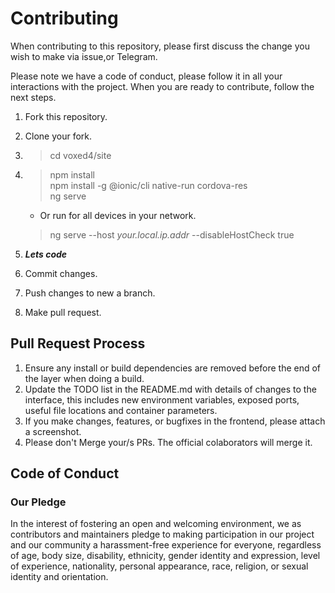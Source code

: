 # Contributing

When contributing to this repository, please first discuss the change you wish to make via issue,or Telegram. 

Please note we have a code of conduct, please follow it in all your interactions with the project.
When you are ready to contribute, follow the next steps.

1. Fork this repository.
2. Clone your fork.
3. > cd voxed4/site
4. > npm install    
   > npm install -g @ionic/cli native-run cordova-res   
   > ng serve   
   + Or run for all devices in your network.  
   > ng serve --host _your.local.ip.addr_ --disableHostCheck true

1. **_Lets code_**
2. Commit changes.
3. Push changes to new a branch.
4. Make pull request.

## Pull Request Process

1. Ensure any install or build dependencies are removed before the end of the layer when doing a 
   build.
2. Update the TODO list in the README.md with details of changes to the interface, this includes new environment 
   variables, exposed ports, useful file locations and container parameters.
3. If you make changes, features, or bugfixes in the frontend, please attach a screenshot.
4. Please don't Merge your/s PRs. The official colaborators will merge it.

## Code of Conduct

### Our Pledge

In the interest of fostering an open and welcoming environment, we as
contributors and maintainers pledge to making participation in our project and
our community a harassment-free experience for everyone, regardless of age, body
size, disability, ethnicity, gender identity and expression, level of experience,
nationality, personal appearance, race, religion, or sexual identity and
orientation.